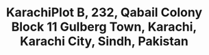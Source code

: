 ---
title: KarachiPlot B, 232, Qabail Colony Block 11 Gulberg Town, Karachi, Karachi City, Sindh, Pakistan
url: /karachiplot-b-232-qabail-colony-block-11-gulberg-town-karachi-karachi-city-sindh-pakistan/
latitude: 24.937
longitude: 67.06
---